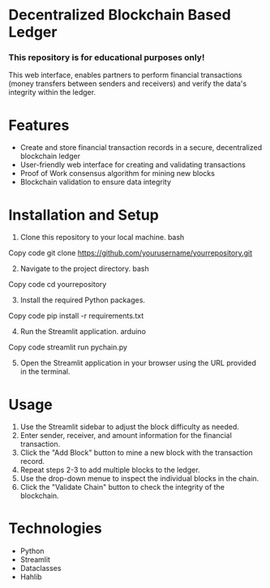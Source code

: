 # Decentralized Blockchain Based Ledger
### This repository is for educational purposes only! 
This web interface, enables partners to perform financial transactions (money transfers between senders and receivers) and verify the data's integrity within the ledger.
# Features
- Create and store financial transaction records in a secure, decentralized blockchain ledger
- User-friendly web interface for creating and validating transactions
- Proof of Work consensus algorithm for mining new blocks
- Blockchain validation to ensure data integrity
# Installation and Setup
1. Clone this repository to your local machine.
bash

Copy code
git clone https://github.com/yourusername/yourrepository.git

2. Navigate to the project directory.
bash

Copy code
cd yourrepository
	
3. Install the required Python packages.

Copy code
pip install -r requirements.txt
	
4.	Run the Streamlit application.
arduino

Copy code
streamlit run pychain.py
	
5.	Open the Streamlit application in your browser using the URL provided in the terminal.
# Usage 
1. Use the Streamlit sidebar to adjust the block difficulty as needed.
2. Enter sender, receiver, and amount information for the financial transaction.
3. Click the "Add Block" button to mine a new block with the transaction record.
4. Repeat steps 2-3 to add multiple blocks to the ledger.
5. Use the drop-down menue to inspect the individual blocks in the chain.
6. Click the "Validate Chain" button to check the integrity of the blockchain.
# Technologies
- Python
- Streamlit
- Dataclasses
- Hahlib
